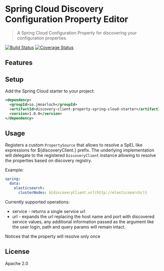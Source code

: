 # Spring Cloud Discovery Configuration Property Editor

> A Spring Cloud Configuration Property for discovering your configuration properties.

[![Build Status](https://travis-ci.org/jmnarloch/discovery-client-property-spring-cloud-starter.svg?branch=master)](https://travis-ci.org/jmnarloch/discovery-client-property-spring-cloud-starter)
[![Coverage Status](https://coveralls.io/repos/jmnarloch/discovery-client-property-spring-cloud-starter/badge.svg?branch=master&service=github)](https://coveralls.io/github/jmnarloch/discovery-client-property-spring-cloud-starter?branch=master)

## Features

## Setup

Add the Spring Cloud starter to your project:

```xml
<dependency>
  <groupId>io.jmnarloch</groupId>
  <artifactId>discovery-client-property-spring-cloud-starter</artifactId>
  <version>1.0.0</version>
</dependency>
```

## Usage

Registers a custom `PropertySource` that allows to resolve a SpEL like expressions for ${discoveryClient.} prefix.
The underlying implementation will delegate to the registered ```DiscoveryClient``` instance allowing to resolve the
properties based on discovery registry.

Example:

```yaml
spring:
  data:
    elasticsearch:
      clusterNodes: ${discoveryClient.url(http://elasticsearch/)}
```

Currently supported operations:

* service - returns a single service url
* url - expands the url replacing the host name and port with discovered service values, any additional information
passed as the argument like the user login, path and query params will remain intact.

Notices that the property will resolve only once

## License

Apache 2.0